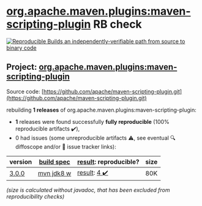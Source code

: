 [org.apache.maven.plugins:maven-scripting-plugin](https://search.maven.org/artifact/org.apache.maven.plugins/maven-scripting-plugin/) RB check
=======

[![Reproducible Builds](https://reproducible-builds.org/images/logos/rb.svg) an independently-verifiable path from source to binary code](https://reproducible-builds.org/)

## Project: [org.apache.maven.plugins:maven-scripting-plugin](https://search.maven.org/artifact/org.apache.maven.plugins/maven-scripting-plugin/)

Source code: [https://github.com/apache/maven-scripting-plugin.git](https://github.com/apache/maven-scripting-plugin.git)

rebuilding **1 releases** of org.apache.maven.plugins:maven-scripting-plugin:
- **1** releases were found successfully **fully reproducible** (100% reproducible artifacts :heavy_check_mark:),
- 0 had issues (some unreproducible artifacts :warning:, see eventual :mag: diffoscope and/or :memo: issue tracker links):

| version | [build spec](/BUILDSPEC.md) | [result](https://reproducible-builds.org/docs/jvm/): reproducible? | size |
| -- | --------- | ------ | -- |
| [3.0.0](https://search.maven.org/artifact/org.apache.maven.plugins/maven-scripting-plugin/3.0.0/pom) | [mvn jdk8 w](maven-scripting-plugin-3.0.0.buildspec) | [result](maven-scripting-plugin-3.0.0.buildinfo): [4 :heavy_check_mark: ](maven-scripting-plugin-3.0.0.buildcompare) | 80K |

<i>(size is calculated without javadoc, that has been excluded from reproducibility checks)</i>
